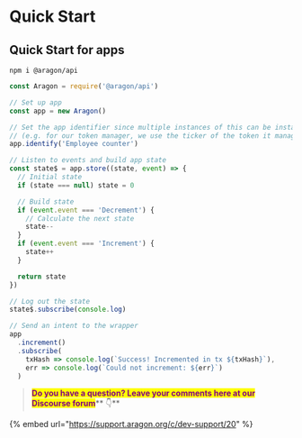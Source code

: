 # Quick Start

## Quick Start for apps

```
npm i @aragon/api
```

```javascript
const Aragon = require('@aragon/api')

// Set up app
const app = new Aragon()

// Set the app identifier since multiple instances of this can be installed
// (e.g. for our token manager, we use the ticker of the token it manages)
app.identify('Employee counter')

// Listen to events and build app state
const state$ = app.store((state, event) => {
  // Initial state
  if (state === null) state = 0

  // Build state
  if (event.event === 'Decrement') {
    // Calculate the next state
    state--
  }
  if (event.event === 'Increment') {
    state++
  }

  return state
})

// Log out the state
state$.subscribe(console.log)

// Send an intent to the wrapper
app
  .increment()
  .subscribe(
    txHash => console.log(`Success! Incremented in tx ${txHash}`),
    err => console.log(`Could not increment: ${err}`)
  )
```



> <mark style="color:purple;">**Do you have a question? Leave your comments here at our Discourse forum**</mark>** 👇**

{% embed url="https://support.aragon.org/c/dev-support/20" %}
